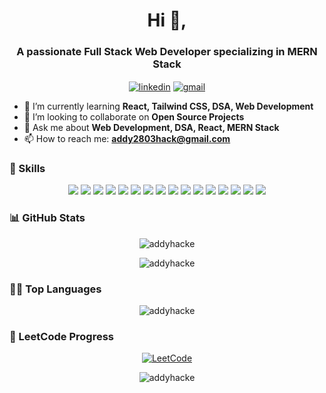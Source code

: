 <!-- Header -->
<h1 align="center">Hi 👋, </h1>
<h3 align="center">A passionate Full Stack Web Developer specializing in MERN Stack</h3>

<!-- Social Icons -->
<p align="center">
  <a href=" " target="blank"><img align="center" src="https://img.shields.io/badge/-LinkedIn-blue?style=flat&logo=linkedin" alt="linkedin" /></a>
  <a href="mailto:addy2803hack@gmail.com" target="blank"><img align="center" src="https://img.shields.io/badge/-Gmail-red?style=flat&logo=gmail" alt="gmail" /></a>
</p>

<!-- About Me -->

- 🌱 I’m currently learning **React, Tailwind CSS, DSA, Web Development**
- 👯 I’m looking to collaborate on **Open Source Projects**
- 💬 Ask me about **Web Development, DSA, React, MERN Stack**
- 📫 How to reach me: **addy2803hack@gmail.com**

<!-- Skills -->
### 🚀 Skills
<p align="center">
  <!-- Frontend -->
  <img src="https://img.shields.io/badge/-HTML5-E34F26?style=flat&logo=html5&logoColor=white" />
  <img src="https://img.shields.io/badge/-CSS3-1572B6?style=flat&logo=css3&logoColor=white" />
  <img src="https://img.shields.io/badge/-JavaScript-F7DF1E?style=flat&logo=javascript&logoColor=black" />
  <img src="https://img.shields.io/badge/-React-61DAFB?style=flat&logo=react&logoColor=black" />
  <img src="https://img.shields.io/badge/-Tailwind CSS-38B2AC?style=flat&logo=tailwind-css&logoColor=white" />
  <img src="https://img.shields.io/badge/-Mantine-0A1931?style=flat&logoColor=white" />
  <img src="https://img.shields.io/badge/-Redux-764ABC?style=flat&logo=redux&logoColor=white" />
  <img src="https://img.shields.io/badge/-Next.js-000000?style=flat&logo=next.js&logoColor=white" />
  
  <!-- Backend -->
  <img src="https://img.shields.io/badge/-Node.js-339933?style=flat&logo=node.js&logoColor=white" />
  <img src="https://img.shields.io/badge/-Express.js-000000?style=flat&logo=express&logoColor=white" />
  <img src="https://img.shields.io/badge/-MongoDB-47A248?style=flat&logo=mongodb&logoColor=white" />

  <!-- Others -->
  <img src="https://img.shields.io/badge/-Git-F05032?style=flat&logo=git&logoColor=white" />
  <img src="https://img.shields.io/badge/-GitHub-181717?style=flat&logo=github&logoColor=white" />
  <img src="https://img.shields.io/badge/-REST APIs-00599C?style=flat&logo=rest&logoColor=white" />
  <img src="https://img.shields.io/badge/-GraphQL-E10098?style=flat&logo=graphql&logoColor=white" />
  <img src="https://img.shields.io/badge/-Docker-2496ED?style=flat&logo=docker&logoColor=white" />
</p>

<!-- GitHub Stats -->
### 📊 GitHub Stats
<p align="center">
  <img src="https://github-readme-stats.vercel.app/api?username=addyhacke&show_icons=true&theme=radical" alt="addyhacke" />
</p>
<p align="center">
  <img src="https://github-readme-streak-stats.herokuapp.com/?user=addyhacke&theme=radical" alt="addyhacke" />
</p>

<!-- Top Languages -->
### 🧑‍💻 Top Languages
<p align="center">
  <img src="https://github-readme-stats.vercel.app/api/top-langs/?username=addyhacke&layout=compact&theme=radical" alt="addyhacke" />
</p>

<!-- LeetCode -->
### 🧩 LeetCode Progress
<p align="center">
  <a href="https://leetcode.com/u/pranavk12/" target="blank"><img align="center" src="https://img.shields.io/badge/-LeetCode-FFA116?style=flat&logo=leetcode&logoColor=white" alt="LeetCode" /></a>
</p>




<!-- Footer -->
<p align="center">
  <img src="https://komarev.com/ghpvc/?username=addyhacke&style=flat-square" alt="addyhacke" />
</p>
